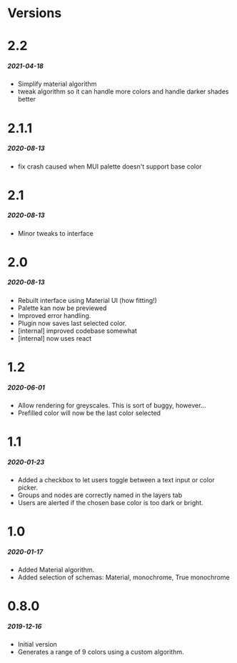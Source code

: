 # **Versions**

# 2.2

##### _2021-04-18_
- Simplify material algorithm
- tweak algorithm so it can handle more colors and handle darker shades better

# 2.1.1

##### _2020-08-13_

- fix crash caused when MUI palette doesn't support base color

# 2.1

##### _2020-08-13_

- Minor tweaks to interface

# 2.0

##### _2020-08-13_

- Rebuilt interface using Material UI (how fitting!)
- Palette kan now be previewed
- Improved error handling.
- Plugin now saves last selected color.
- [internal] improved codebase somewhat
- [internal] now uses react

# 1.2

##### _2020-06-01_

- Allow rendering for greyscales. This is sort of buggy, however...
- Prefilled color will now be the last color selected

# 1.1

##### _2020-01-23_

- Added a checkbox to let users toggle between a text input or color picker.
- Groups and nodes are correctly named in the layers tab
- Users are alerted if the chosen base color is too dark or bright.

# 1.0

##### _2020-01-17_

- Added Material algorithm.
- Added selection of schemas: Material, monochrome, True monochrome

# 0.8.0

##### _2019-12-16_

- Initial version
- Generates a range of 9 colors using a custom algorithm.
